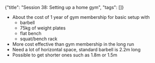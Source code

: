 {"title": "Session 38: Setting up a home gym", "tags": []}
* About the cost of 1 year of gym membership for basic setup with
  * barbell
  * 75kg of weight plates
  * flat bench
  * squat/bench rack
* More cost effective than gym membership in the long run
* Need a lot of horizontal space, standard barbell is 2.2m long
* Possible to get shorter ones such as 1.8m or 1.5m

